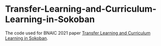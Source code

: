 # Transfer-Learning-and-Curriculum-Learning-in-Sokoban
The code used for BNAIC 2021 paper [Transfer Learning and Curriculum Learning in Sokoban](https://arxiv.org/pdf/2105.11702.pdf).
